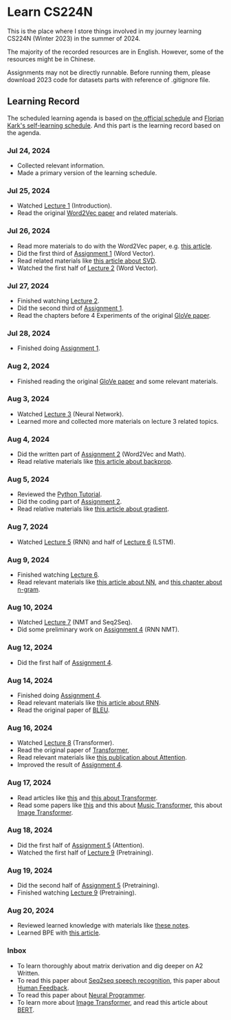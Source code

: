# Learn CS224N

This is the place where I store things involved in my journey learning CS224N (Winter 2023) in the summer of 2024. 

The majority of the recorded resources are in English. However, some of the resources might be in Chinese.

Assignments may not be directly runnable. Before running them, please download 2023 code for datasets parts with reference of .gitignore file.

## Learning Record

The scheduled learning agenda is based on [the official schedule](https://web.stanford.edu/class/archive/cs/cs224n/cs224n.1234/index.html#schedule) and [Florian Kark's self-learning schedule](https://github.com/floriankark/cs224n-win2223?tab=readme-ov-file#my-schedule). And this part is the learning record based on the agenda.

### Jul 24, 2024

- Collected relevant information.
- Made a primary version of the learning schedule.

### Jul 25, 2024

- Watched [Lecture 1](https://www.youtube.com/watch?v=rmVRLeJRkl4) (Introduction).
- Read the original [Word2Vec paper](./1-2-wordvec/23-1%20Word2vec%20Paper.pdf) and related materials.

### Jul 26, 2024

- Read more materials to do with the Word2Vec paper, e.g. [this article](https://blog.csdn.net/v_JULY_v/article/details/102708459).
- Did the first third of [Assignment 1](./1-2-wordvec/Assignment/exploring_word_vectors.ipynb) (Word Vector).
- Read related materials like [this article about SVD](https://www.cnblogs.com/prepared/p/14719788.html).
- Watched the first half of [Lecture 2](https://www.youtube.com/watch?v=gqaHkPEZAew) (Word Vector).

### Jul 27, 2024

- Finished watching [Lecture 2](https://www.youtube.com/watch?v=gqaHkPEZAew).
- Did the second third of [Assignment 1](./1-2-wordvec/Assignment/exploring_word_vectors.ipynb).
- Read the chapters before 4 Experiments of the original [GloVe paper](./1-2-wordvec/23-2%20GloVe%20Paper.pdf).

### Jul 28, 2024

- Finished doing [Assignment 1](./1-2-wordvec/Assignment/exploring_word_vectors.ipynb).

### Aug 2, 2024

- Finished reading the original [GloVe paper](./1-2-wordvec/23-2%20GloVe%20Paper.pdf) and some relevant materials.

### Aug 3, 2024 

- Watched [Lecture 3](https://www.youtube.com/watch?v=X0Jw4kgaFlg&list=PLoROMvodv4rMFqRtEuo6SGjY4XbRIVRd4&index=3) (Neural Network).
- Learned more and collected more materials on lecture 3 related topics.

### Aug 4, 2024

- Did the written part of [Assignment 2](./3-4-nn/Assignment.pdf) (Word2Vec and Math).
- Read relative materials like [this article about backprop](./3-4-nn/Resources/Yes%20you%20should%20understand%20backprop.pdf).

### Aug 5, 2024

- Reviewed the [Python Tutorial](./3-4-nn/Resources/Python%20Tutorial.ipynb).
- Did the coding part of [Assignment 2](./3-4-nn/Assignment.pdf).
- Read relative materials like [this article about gradient](./3-4-nn/Resources/Gradient%20Notes.pdf).

### Aug 7, 2024

- Watched [Lecture 5](https://www.youtube.com/watch?v=PLryWeHPcBs&list=PLoROMvodv4rMFqRtEuo6SGjY4XbRIVRd4&index=5) (RNN) and half of [Lecture 6](https://www.youtube.com/watch?v=PLryWeHPcBs&list=PLoROMvodv4rMFqRtEuo6SGjY4XbRIVRd4&index=6) (LSTM).

### Aug 9, 2024

- Finished watching [Lecture 6](https://www.youtube.com/watch?v=PLryWeHPcBs&list=PLoROMvodv4rMFqRtEuo6SGjY4XbRIVRd4&index=6).
- Read relevant materials like [this article about NN](https://cs231n.github.io/neural-networks-1), and [this chapter about n-gram](./5-6-rnn/23-5%20N-gram%20Chapter.pdf).

### Aug 10, 2024

- Watched [Lecture 7](https://www.youtube.com/watch?v=wzfWHP6SXxY&list=PLoROMvodv4rMFqRtEuo6SGjY4XbRIVRd4&index=7) (NMT and Seq2Seq).
- Did some preliminary work on [Assignment 4](./5-6-rnn/Assignment%204.pdf) (RNN NMT).

### Aug 12, 2024

- Did the first half of [Assignment 4](./5-6-rnn/Assignment%204.pdf).

### Aug 14, 2024

- Finished doing [Assignment 4](./5-6-rnn/Assignment%204.pdf).
- Read relevant materials like [this article about RNN](https://karpathy.github.io/2015/05/21/rnn-effectiveness/).
- Read the original paper of [BLEU](https://aclanthology.org/P02-1040.pdf).

### Aug 16, 2024

- Watched [Lecture 8](https://www.youtube.com/watch?v=LWMzyfvuehA&list=PLoROMvodv4rMFqRtEuo6SGjY4XbRIVRd4&index=8) (Transformer).
- Read the original paper of [Transformer](https://arxiv.org/abs/1706.03762), 
- Read relevant materials like [this publication about Attention](https://distill.pub/2016/augmented-rnns/).
- Improved the result of [Assignment 4](./5-6-rnn/Assignment%204.pdf).

### Aug 17, 2024

- Read articles like [this](https://jalammar.github.io/illustrated-transformer/) and [this about Transformer](https://research.google/blog/transformer-a-novel-neural-network-architecture-for-language-understanding/).
- Read some papers like [this](https://arxiv.org/pdf/1508.01211) and this about [Music Transformer](https://arxiv.org/pdf/1809.04281), this about [Image Transformer](https://arxiv.org/pdf/1802.05751).

### Aug 18, 2024

- Did the first half of [Assignment 5](./8-transformer/Assignment.pdf) (Attention).
- Watched the first half of [Lecture 9](https://www.youtube.com/watch?v=DGfCRXuNA2w&list=PLoROMvodv4rMFqRtEuo6SGjY4XbRIVRd4&index=9) (Pretraining).

### Aug 19, 2024

- Did the second half of [Assignment 5](./8-transformer/Assignment.pdf) (Pretraining).
- Finished watching [Lecture 9](https://www.youtube.com/watch?v=DGfCRXuNA2w&list=PLoROMvodv4rMFqRtEuo6SGjY4XbRIVRd4&index=9) (Pretraining).

### Aug 20, 2024

- Reviewed learned knowledge with materials like [these notes](https://looperxx.github.io/notes/CS224n-2019-00-Info/).
- Learned BPE with [this article](https://martinlwx.github.io/zh-cn/the-bpe-tokenizer/).

### Inbox

- To learn thoroughly about matrix derivation and dig deeper on A2 Written.
- To read this paper about [Seq2seq speech recognition](https://arxiv.org/pdf/1211.3711.pdf), this paper about [Human Feedback](https://arxiv.org/abs/2009.01325).
- To read this paper about [Neural Programmer](https://arxiv.org/pdf/1511.04834).
- To learn more about [Image Transformer](https://arxiv.org/pdf/1802.05751), and read this article about [BERT](https://jalammar.github.io/illustrated-bert/).